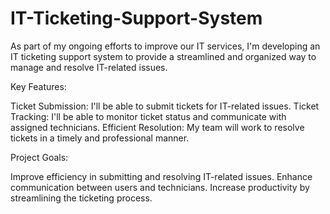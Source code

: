 # IT-Ticketing-Support-System
As part of my ongoing efforts to improve our IT services, I'm developing an IT ticketing support system to provide a streamlined and organized way to manage and resolve IT-related issues.

Key Features:

Ticket Submission: I'll be able to submit tickets for IT-related issues.
Ticket Tracking: I'll be able to monitor ticket status and communicate with assigned technicians.
Efficient Resolution: My team will work to resolve tickets in a timely and professional manner.


Project Goals:

Improve efficiency in submitting and resolving IT-related issues.
Enhance communication between users and technicians.
Increase productivity by streamlining the ticketing process.
